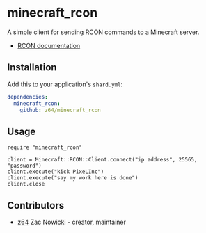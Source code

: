 # minecraft_rcon

A simple client for sending RCON commands to a Minecraft server.

- [RCON documentation](https://wiki.vg/RCON)

## Installation

Add this to your application's `shard.yml`:

```yaml
dependencies:
  minecraft_rcon:
    github: z64/minecraft_rcon
```

## Usage

```crystal
require "minecraft_rcon"

client = Minecraft::RCON::Client.connect("ip address", 25565, "password")
client.execute("kick PixeLInc")
client.execute("say my work here is done")
client.close
```

## Contributors

- [z64](https://github.com/z64) Zac Nowicki - creator, maintainer
